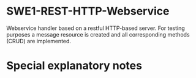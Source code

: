 # SWE1-REST-HTTP-Webservice

Webservice handler based on a restful HTTP-based server. For testing purposes a message resource is created and all corresponding methods (CRUD) are implemented.

# Special explanatory notes

